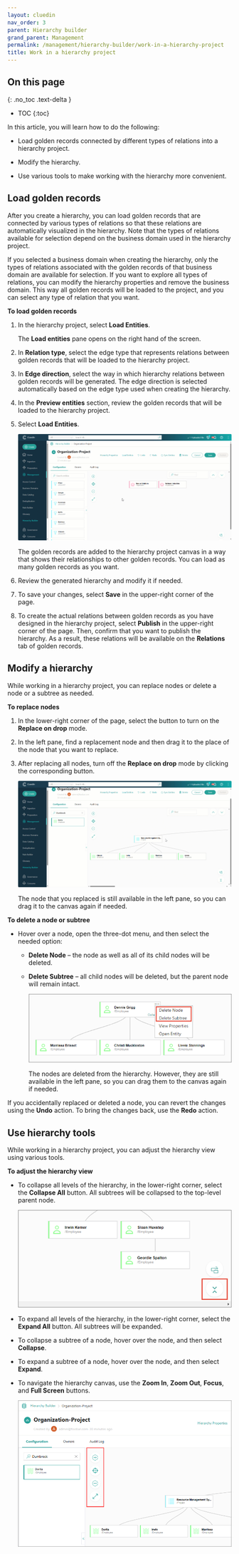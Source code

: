 ```yaml
---
layout: cluedin
nav_order: 3
parent: Hierarchy builder
grand_parent: Management
permalink: /management/hierarchy-builder/work-in-a-hierarchy-project
title: Work in a hierarchy project
---
```

## On this page
{: .no_toc .text-delta }
- TOC
{:toc}

In this article, you will learn how to do the following:

- Load golden records connected by different types of relations into a hierarchy project.

- Modify the hierarchy.

- Use various tools to make working with the hierarchy more convenient.

## Load golden records

After you create a hierarchy, you can load golden records that are connected by various types of relations so that these relations are automatically visualized in the hierarchy. Note that the types of relations available for selection depend on the business domain used in the hierarchy project.

If you selected a business domain when creating the hierarchy, only the types of relations associated with the golden records of that business domain are available for selection. If you want to explore all types of relations, you can modify the hierarchy properties and remove the business domain. This way all golden records will be loaded to the project, and you can select any type of relation that you want.

**To load golden records**

1. In the hierarchy project, select **Load Entities**.

   The **Load entities** pane opens on the right hand of the screen.

1. In **Relation type**, select the edge type that represents relations between golden records that will be loaded to the hierarchy project.

1. In **Edge direction**, select the way in which hierarchy relations between golden records will be generated. The edge direction is selected automatically based on the edge type used when creating the hierarchy.

1. In the **Preview entities** section, review the golden records that will be loaded to the hierarchy project.

1. Select **Load Entities**.

    ![load_entities.gif](../../../assets/images/management/hierarchy-builder/load_entities.gif)

    The golden records are added to the hierarchy project canvas in a way that shows their relationships to other golden records. You can load as many golden records as you want.

1. Review the generated hierarchy and modify it if needed.

1. To save your changes, select **Save** in the upper-right corner of the page.

1. To create the actual relations between golden records as you have designed in the hierarchy project, select **Publish** in the upper-right corner of the page. Then, confirm that you want to publish the hierarchy. As a result, these relations will be available on the **Relations** tab of golden records.

## Modify a hierarchy

While working in a hierarchy project, you can replace nodes or delete a node or a subtree as needed.

**To replace nodes**

1. In the lower-right corner of the page, select the button to turn on the **Replace on drop** mode.

1. In the left pane, find a replacement node and then drag it to the place of the node that you want to replace.

1. After replacing all nodes, turn off the **Replace on drop** mode by clicking the corresponding button.

    ![replace_node.gif](../../../assets/images/management/hierarchy-builder/replace_node.gif)

    The node that you replaced is still available in the left pane, so you can drag it to the canvas again if needed.

**To delete a node or subtree**

- Hover over a node, open the three-dot menu, and then select the needed option:

    - **Delete Node** – the node as well as all of its child nodes will be deleted.

    - **Delete Subtree** – all child nodes will be deleted, but the parent node will remain intact.

        ![delete-notes-1.png](../../../assets/images/management/hierarchy-builder/delete-notes-1.png)

        The nodes are deleted from the hierarchy. However, they are still available in the left pane, so you can drag them to the canvas again if needed.

If you accidentally replaced or deleted a node, you can revert the changes using the **Undo** action. To bring the changes back, use the **Redo** action.

## Use hierarchy tools

While working in a hierarchy project, you can adjust the hierarchy view using various tools.

**To adjust the hierarchy view**

- To collapse all levels of the hierarchy, in the lower-right corner, select the **Collapse All** button. All subtrees will be collapsed to the top-level parent node.

    ![collapse-hierarchy.png](../../../assets/images/management/hierarchy-builder/collapse-hierarchy.png)

- To expand all levels of the hierarchy, in the lower-right corner, select the **Expand All** button. All subtrees will be expanded.

- To collapse a subtree of a node, hover over the node, and then select **Collapse**.

- To expand a subtree of a node, hover over the node, and then select **Expand**.

- To navigate the hierarchy canvas, use the **Zoom In**, **Zoom Out**, **Focus**, and **Full Screen** buttons.

    ![hierarchy_navigation_buttons.png](../../../assets/images/management/hierarchy-builder/hierarchy_navigation_buttons.png)